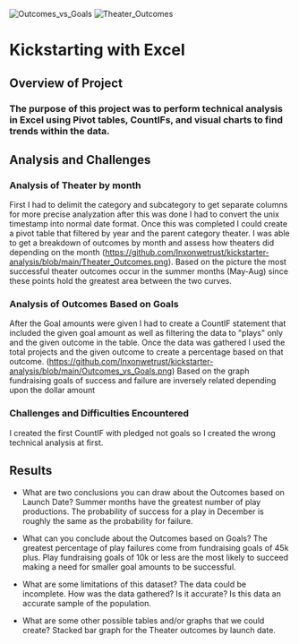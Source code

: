 ![Outcomes_vs_Goals](https://user-images.githubusercontent.com/85142929/122662748-0cafa980-d15b-11eb-91ec-86604d92ade1.png)
![Theater_Outcomes](https://user-images.githubusercontent.com/85142929/122662750-0d484000-d15b-11eb-9a6f-44aa4363fd83.png)
# Kickstarting with Excel

## Overview of Project

### The purpose of this project was to perform technical analysis in Excel using Pivot tables, CountIFs, and visual charts to find trends within the data.

## Analysis and Challenges

### **Analysis of Theater by month**
First I had to delimit the category and subcategory to get separate columns for more precise analyzation after this was done I had to convert the unix timestamp into normal date format. Once this was completed I could create a pivot table that filtered by year and the parent category theater. I was able to get a breakdown of outcomes by month and assess how theaters did depending on the month (https://github.com/Inxonwetrust/kickstarter-analysis/blob/main/Theater_Outcomes.png). Based on the picture the most successful theater outcomes occur in the summer months (May-Aug) since these points hold the greatest area between the two curves.

### **Analysis of Outcomes Based on Goals**
After the Goal amounts were given I had to create a CountIF statement that included the given goal amount as well as filtering the data to "plays" only and the given outcome in the table. Once the data was gathered I used the total projects and the given outcome to create a percentage based on that outcome. 
(https://github.com/Inxonwetrust/kickstarter-analysis/blob/main/Outcomes_vs_Goals.png) Based on the graph fundraising goals of success and failure are inversely related depending upon the dollar amount

### **Challenges and Difficulties Encountered**
I created the first CountIF with pledged not goals so I created the wrong technical analysis at first.

## Results

- What are two conclusions you can draw about the Outcomes based on Launch Date?
Summer months have the greatest number of play productions. The probability of success for a play in December is roughly the same as the probability for failure. 

- What can you conclude about the Outcomes based on Goals?
The greatest percentage of play failures come from fundraising goals of 45k plus. Play fundraising goals of 10k or less are the most likely to succeed making a need for smaller goal amounts to be successful.

- What are some limitations of this dataset?
The data could be incomplete. How was the data gathered? Is it accurate? Is this data an accurate sample of the population.

- What are some other possible tables and/or graphs that we could create?
Stacked bar graph for the Theater outcomes by launch date.

